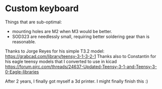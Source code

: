 # Custom keyboard

Things that are sub-optimal:
- mounting holes are M2 when M3 would be better.
- SOD323 are needlessly small, requiring better soldering gear than is reasonable.

Thanks to Jorge Reyes for his simple T3.2 model: https://grabcad.com/library/teensy-3-1-3-2-1
Thanks also to Constantin for his eagle teensy models that I converted to use in kicad https://forum.pjrc.com/threads/24637-Updated-Teensy-3-1-and-Teensy-3-0-Eagle-libraries


After 2 years, I finally got myself a 3d printer. I might finally finish this :)
